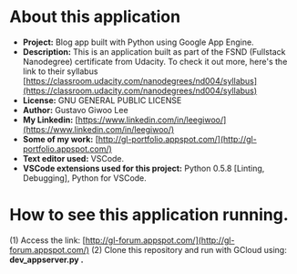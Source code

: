 # About this application
- **Project:** Blog app built with Python using Google App Engine.
- **Description:** This is an application built as part of the FSND (Fullstack Nanodegree) certificate from Udacity. To check it out more, here's the link to their syllabus [https://classroom.udacity.com/nanodegrees/nd004/syllabus](https://classroom.udacity.com/nanodegrees/nd004/syllabus)
- **License:** GNU GENERAL PUBLIC LICENSE
- **Author:** Gustavo Giwoo Lee
- **My Linkedin:** [https://www.linkedin.com/in/leegiwoo/](https://www.linkedin.com/in/leegiwoo/)
- **Some of my work:** [http://gl-portfolio.appspot.com/](http://gl-portfolio.appspot.com/)
- **Text editor used:** VSCode.
- **VSCode extensions used for this project:** Python 0.5.8 [Linting, Debugging], Python for VSCode.

# How to see this application running.
(1) Access the link: [http://gl-forum.appspot.com/](http://gl-forum.appspot.com/)
(2) Clone this repository and run with GCloud using: **dev_appserver.py .**
